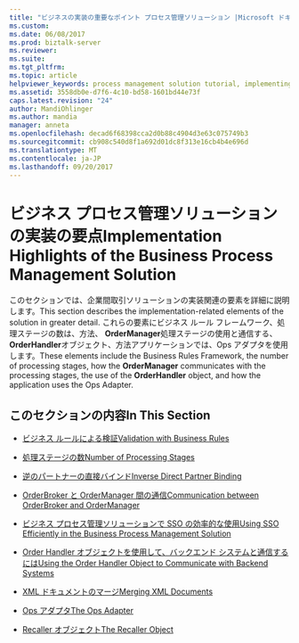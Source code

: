 ```yaml
---
title: "ビジネスの実装の重要なポイント プロセス管理ソリューション |Microsoft ドキュメント"
ms.custom: 
ms.date: 06/08/2017
ms.prod: biztalk-server
ms.reviewer: 
ms.suite: 
ms.tgt_pltfrm: 
ms.topic: article
helpviewer_keywords: process management solution tutorial, implementing
ms.assetid: 3558db0e-d7f6-4c10-bd58-1601bd44e73f
caps.latest.revision: "24"
author: MandiOhlinger
ms.author: mandia
manager: anneta
ms.openlocfilehash: decad6f68398cca2d0b88c4904d3e63c075749b3
ms.sourcegitcommit: cb908c540d8f1a692d01dc8f313e16cb4b4e696d
ms.translationtype: MT
ms.contentlocale: ja-JP
ms.lasthandoff: 09/20/2017
---
```

# <a name="implementation-highlights-of-the-business-process-management-solution"></a><span data-ttu-id="67d0c-102">ビジネス プロセス管理ソリューションの実装の要点</span><span class="sxs-lookup"><span data-stu-id="67d0c-102">Implementation Highlights of the Business Process Management Solution</span></span>
<span data-ttu-id="67d0c-103">このセクションでは、企業間取引ソリューションの実装関連の要素を詳細に説明します。</span><span class="sxs-lookup"><span data-stu-id="67d0c-103">This section describes the implementation-related elements of the solution in greater detail.</span></span> <span data-ttu-id="67d0c-104">これらの要素にビジネス ルール フレームワーク、処理ステージの数は、方法、 **OrderManager**処理ステージの使用と通信する、 **OrderHandler**オブジェクト、方法アプリケーションでは、Ops アダプタを使用します。</span><span class="sxs-lookup"><span data-stu-id="67d0c-104">These elements include the Business Rules Framework, the number of processing stages, how the **OrderManager** communicates with the processing stages, the use of the **OrderHandler** object, and how the application uses the Ops Adapter.</span></span>  
  
## <a name="in-this-section"></a><span data-ttu-id="67d0c-105">このセクションの内容</span><span class="sxs-lookup"><span data-stu-id="67d0c-105">In This Section</span></span>  
  
-   [<span data-ttu-id="67d0c-106">ビジネス ルールによる検証</span><span class="sxs-lookup"><span data-stu-id="67d0c-106">Validation with Business Rules</span></span>](../core/validation-with-business-rules.md)  
  
-   [<span data-ttu-id="67d0c-107">処理ステージの数</span><span class="sxs-lookup"><span data-stu-id="67d0c-107">Number of Processing Stages</span></span>](../core/number-of-processing-stages.md)  
  
-   [<span data-ttu-id="67d0c-108">逆のパートナーの直接バインド</span><span class="sxs-lookup"><span data-stu-id="67d0c-108">Inverse Direct Partner Binding</span></span>](../core/inverse-direct-partner-binding.md)  
  
-   [<span data-ttu-id="67d0c-109">OrderBroker と OrderManager 間の通信</span><span class="sxs-lookup"><span data-stu-id="67d0c-109">Communication between OrderBroker and OrderManager</span></span>](../core/communication-between-orderbroker-and-ordermanager.md)  
  
-   [<span data-ttu-id="67d0c-110">ビジネス プロセス管理ソリューションで SSO の効率的な使用</span><span class="sxs-lookup"><span data-stu-id="67d0c-110">Using SSO Efficiently in the Business Process Management Solution</span></span>](../core/using-sso-efficiently-in-the-business-process-management-solution.md)  
  
-   [<span data-ttu-id="67d0c-111">Order Handler オブジェクトを使用して、バックエンド システムと通信するには</span><span class="sxs-lookup"><span data-stu-id="67d0c-111">Using the Order Handler Object to Communicate with Backend Systems</span></span>](../core/using-the-order-handler-object-to-communicate-with-backend-systems.md)  
  
-   [<span data-ttu-id="67d0c-112">XML ドキュメントのマージ</span><span class="sxs-lookup"><span data-stu-id="67d0c-112">Merging XML Documents</span></span>](../core/merging-xml-documents.md)  
  
-   [<span data-ttu-id="67d0c-113">Ops アダプタ</span><span class="sxs-lookup"><span data-stu-id="67d0c-113">The Ops Adapter</span></span>](../core/the-ops-adapter.md)  
  
-   [<span data-ttu-id="67d0c-114">Recaller オブジェクト</span><span class="sxs-lookup"><span data-stu-id="67d0c-114">The Recaller Object</span></span>](../core/the-recaller-object.md)